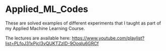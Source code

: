 # Applied_ML_Codes
These are solved examples of different experiments that I taught as part of my Applied Machine Learning Course.

The lectures are available here:
https://www.youtube.com/playlist?list=PLfoJ31xPjcl3vQUKTZzID-9Ooqlu6GRCf
